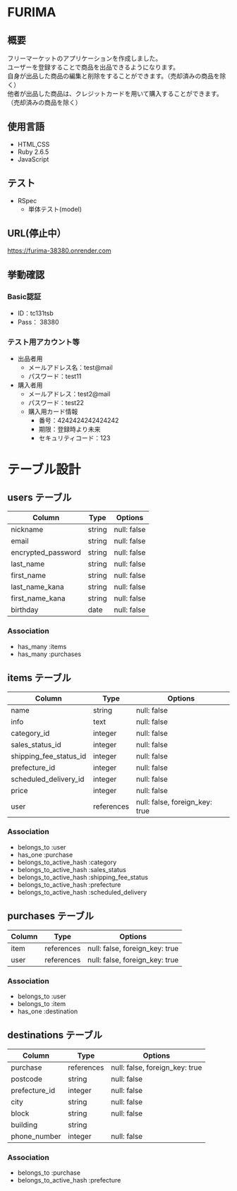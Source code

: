 # FURIMA

## 概要

フリーマーケットのアプリケーションを作成しました。  
ユーザーを登録することで商品を出品できるようになります。  
自身が出品した商品の編集と削除をすることができます。（売却済みの商品を除く）  
他者が出品した商品は、クレジットカードを用いて購入することができます。（売却済みの商品を除く）  

## 使用言語

- HTML,CSS
- Ruby 2.6.5
- JavaScript

## テスト

- RSpec
  - 単体テスト(model)

## URL(停止中）

https://furima-38380.onrender.com

## 挙動確認

### Basic認証
  - ID：tc131tsb
  - Pass： 38380
### テスト用アカウント等
  - 出品者用
    - メールアドレス名：test@mail
    - パスワード：test11
  - 購入者用
    - メールアドレス：test2@mail
    - パスワード：test22
    - 購入用カード情報
      - 番号：4242424242424242
      - 期限：登録時より未来
      - セキュリティコード：123

# テーブル設計

## users テーブル

| Column             | Type   | Options     |
| ------------------ | ------ | ----------- |
| nickname           | string | null: false |
| email              | string | null: false |
| encrypted_password | string | null: false |
| last_name          | string | null: false |
| first_name         | string | null: false |
| last_name_kana     | string | null: false |
| first_name_kana    | string | null: false |
| birthday           | date   | null: false |

### Association

- has_many :items
- has_many :purchases

## items テーブル

| Column                 | Type       | Options                        |
| ---------------------- | ---------- | ------------------------------ |
| name                   | string     | null: false                    |
| info                   | text       | null: false                    |
| category_id            | integer    | null: false                    |
| sales_status_id        | integer    | null: false                    |
| shipping_fee_status_id | integer    | null: false                    |
| prefecture_id          | integer    | null: false                    |
| scheduled_delivery_id  | integer    | null: false                    |
| price                  | integer    | null: false                    |
| user                   | references | null: false, foreign_key: true |

### Association

- belongs_to :user
- has_one    :purchase
- belongs_to_active_hash :category
- belongs_to_active_hash :sales_status
- belongs_to_active_hash :shipping_fee_status
- belongs_to_active_hash :prefecture
- belongs_to_active_hash :scheduled_delivery

## purchases テーブル

| Column        | Type       | Options                        |
| ------------- | ---------- | ------------------------------ |
| item          | references | null: false, foreign_key: true |
| user          | references | null: false, foreign_key: true |

### Association

- belongs_to :user
- belongs_to :item
- has_one    :destination

## destinations テーブル

| Column        | Type       | Options                        |
| ------------- | ---------- | ------------------------------ |
| purchase      | references | null: false, foreign_key: true |
| postcode      | string     | null: false                    |
| prefecture_id | integer    | null: false                    |
| city          | string     | null: false                    |
| block         | string     | null: false                    |
| building      | string     |                                |
| phone_number  | integer    | null: false                    |

### Association

- belongs_to :purchase
- belongs_to_active_hash :prefecture

